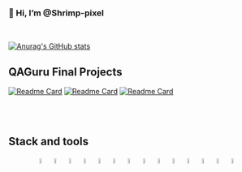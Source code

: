 ### 👋 Hi, I’m @Shrimp-pixel</br>

<br>

<!---
Shrimp-pixel/Shrimp-pixel is a ✨ special ✨ repository because its `README.md` (this file) appears on your GitHub profile.
You can click the Preview link to take a look at your changes.

- 👋 Hi, I’m @Shrimp-pixel
- 👀 I’m interested in ...
- 🌱 I’m currently learning ...
- 💞️ I’m looking to collaborate on ...
- 📫 How to reach me ...
--->

[![Anurag's GitHub stats](https://github-readme-stats.vercel.app/api?username=Shrimp-pixel)](https://github-readme-stats.vercel.app/api?username=Shrimp-pixel)

## QAGuru Final Projects

[![Readme Card](https://github-readme-stats.vercel.app/api/pin/?username=Shrimp-pixel&repo=codewars-UI)](https://github.com/Shrimp-pixel/codewars-UI)
[![Readme Card](https://github-readme-stats.vercel.app/api/pin/?username=Shrimp-pixel&repo=mobileFinal)](https://github.com/Shrimp-pixel/mobileFinal)
[![Readme Card](https://github-readme-stats.vercel.app/api/pin/?username=Shrimp-pixel&repo=APIFinal_test)](https://github.com/Shrimp-pixel/APIFinal_test)

<br>
<br>

## Stack and tools

<p  align="center">
  <code><img width="5%" title="Python" src="D:\QApython\shrimp-pixel\icons\python.png"></code>
  <code><img width="5%" title="Pycharm" src="D:\QApython\shrimp-pixel\icons\pycharm.png"></code>  
  <code><img width="5%" title="Pytest" src="D:\QApython\shrimp-pixel\icons\pytest.png"></code>
  <code><img width="5%" title="Allure Report" src="D:\QApython\shrimp-pixel\icons\allure.png"></code>
  <code><img width="5%" title="Allure TestOps" src="D:\QApython\shrimp-pixel\icons\allure_testops.png"></code>
  <code><img width="5%" title="Jenkins" src="D:\QApython\shrimp-pixel\icons\jenkins.png"></code>
  <code><img width="5%" title="Selene" src="D:\QApython\shrimp-pixel\icons\selene.png"></code>
  <code><img width="5%" title="Selenium" src="D:\QApython\shrimp-pixel\icons\selenium.png"></code>
  <code><img width="5%" title="Selenoid" src="D:\QApython\shrimp-pixel\icons\selenoid.png"></code>
  <code><img width="5%" title="Requests" src="D:\QApython\shrimp-pixel\icons\requests.png"></code>
  <code><img width="5%" title="Appium" src="D:\QApython\shrimp-pixel\icons\appium.png"></code>
  <code><img width="5%" title="Browserstack" src="D:\QApython\shrimp-pixel\icons\browserstack.png"></code>
  <code><img width="5%" title="Jira" src="D:\QApython\shrimp-pixel\icons\jira.png"></code>
  <code><img width="5%" title="Telegram" src="D:\QApython\shrimp-pixel\icons\telegram.png"></code>
</p>
